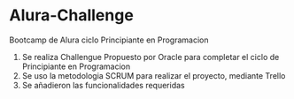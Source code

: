 # Alura-Challenge
Bootcamp de Alura ciclo Principiante en Programacion

1) Se realiza Challengue Propuesto por Oracle para completar el ciclo de Principiante en Programacion
2) Se uso la metodologia SCRUM para realizar el proyecto, mediante Trello
3) Se añadieron las funcionalidades requeridas 
